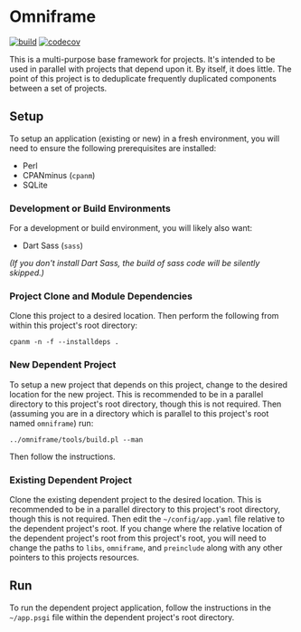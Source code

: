 # Omniframe

[![build](https://github.com/gryphonshafer/omniframe/workflows/build/badge.svg)](https://github.com/gryphonshafer/omniframe/actions?query=workflow%3Abuild)
[![codecov](https://codecov.io/gh/gryphonshafer/omniframe/graph/badge.svg)](https://codecov.io/gh/gryphonshafer/omniframe)

This is a multi-purpose base framework for projects. It's intended to be used
in parallel with projects that depend upon it. By itself, it does little. The
point of this project is to deduplicate frequently duplicated components between
a set of projects.

## Setup

To setup an application (existing or new) in a fresh environment, you will need
to ensure the following prerequisites are installed:

- Perl
- CPANminus (`cpanm`)
- SQLite

### Development or Build Environments

For a development or build environment, you will likely also want:

- Dart Sass (`sass`)

*(If you don't install Dart Sass, the build of sass code will be silently
skipped.)*

### Project Clone and Module Dependencies

Clone this project to a desired location. Then perform the following from
within this project's root directory:

    cpanm -n -f --installdeps .

### New Dependent Project

To setup a new project that depends on this project, change to the desired
location for the new project. This is recommended to be in a parallel directory
to this project's root directory, though this is not required. Then (assuming
you are in a directory which is parallel to this project's root named
`omniframe`) run:

    ../omniframe/tools/build.pl --man

Then follow the instructions.

### Existing Dependent Project

Clone the existing dependent project to the desired location. This is
recommended to be in a parallel directory to this project's root directory,
though this is not required. Then edit the `~/config/app.yaml` file relative to
the dependent project's root. If you change where the relative location of the
dependent project's root from this project's root, you will need to change the
paths to `libs`, `omniframe`, and `preinclude` along with any other pointers
to this projects resources.

## Run

To run the dependent project application, follow the instructions in the
`~/app.psgi` file within the dependent project's root directory.
